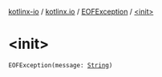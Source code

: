 [kotlinx-io](../../index.md) / [kotlinx.io](../index.md) / [EOFException](index.md) / [&lt;init&gt;](./-init-.md)

# &lt;init&gt;

`EOFException(message: `[`String`](https://kotlinlang.org/api/latest/jvm/stdlib/kotlin/-string/index.html)`)`